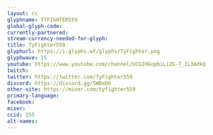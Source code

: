 ```yaml
---
layout: cc
glyphname: TYFIGHTER559
global-glyph-code: 
currently-partnered: 
stream-currency-needed-for-glyph: 
title: TyFighter559
glyphurl: https://i.glyphs.wf/glyphs/TyFighter.png
glyphwave: 15
youtube: https://www.youtube.com/channel/UCGIHGopbiLiZG-T_IL3AdkQ
twitch: 
twitter: https://twitter.com/TyFighter559
discord: https://discord.gg/SWBxDU
other-site: https://mixer.com/tyfighter559
primary-language: 
facebook: 
mixer: 
ccid: 255
alt-names: 
---
```



